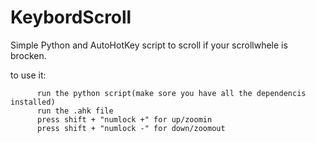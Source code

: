 # KeybordScroll
Simple Python and AutoHotKey script to scroll if your scrollwhele is brocken.

to use it:
          
          run the python script(make sore you have all the dependencis installed)
          run the .ahk file 
          press shift + "numlock +" for up/zoomin
          press shift + "numlock -" for down/zoomout
